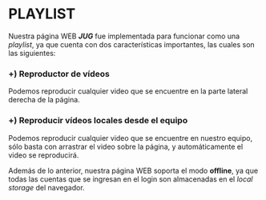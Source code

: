# PLAYLIST
Nuestra página WEB **_JUG_** fue implementada para funcionar como una *playlist*, ya que cuenta con dos características importantes, las cuales son las siguientes:

### +) Reproductor de vídeos
Podemos reproducir cualquier video que se encuentre en la parte lateral derecha de la página.

### +) Reproducir vídeos locales desde el equipo
Podemos reproducir cualquier video que se encuentre en nuestro equipo, sólo basta con arrastrar el video sobre la página, y automáticamente el video se reproducirá.


Además de lo anterior, nuestra página WEB soporta el modo **offline**, ya que todas las cuentas que se ingresan en el login son almacenadas en el *local storage* del navegador.
